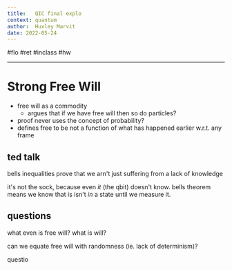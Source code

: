 ```yaml
---
title:   QIC final explo
context: quantum
author:  Huxley Marvit
date: 2022-05-24
---
```


#flo #ret  #inclass #hw

***

# Strong Free Will
- free will as a commodity
	- argues that if we have free will then so do particles?
- proof never uses the concept of probability?
- defines free to be not a function of what has happened earlier w.r.t. any frame

## ted talk
bells inequalities prove that we arn't just suffering from a lack of knowledge

it's not the sock, because even *it* (the qbit) doesn't know. bells theorem means we know that is isn't *in* a state until we measure it.

## questions
what even is free will? what is will?

can we equate free will with randomness (ie. lack of determinism)?




questio


